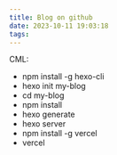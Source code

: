```yaml
---
title: Blog on github
date: 2023-10-11 19:03:18
tags:
---
```

  

CML: 

* npm install -g hexo-cli
* hexo init my-blog
* cd my-blog
* npm install
* hexo generate
* hexo server
* npm install -g vercel
* vercel
 
